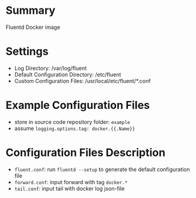 # Summary
Fluentd Docker image

# Settings
- Log Directory: /var/log/fluent
- Default Configuration Directory: /etc/fluent
- Custom Configuration Files: /usr/local/etc/fluent/*.conf

# Example Configuration Files
- store in source code repository folder: `example`
- assume `logging.options.tag: docker.{{.Name}}`

# Configuration Files Description
- `fluent.conf`: run `fluentd --setup` to generate the default configuration file
- `forward.conf`: input forward with tag `docker.*`
- `tail.conf`: input tail with docker log json-file
